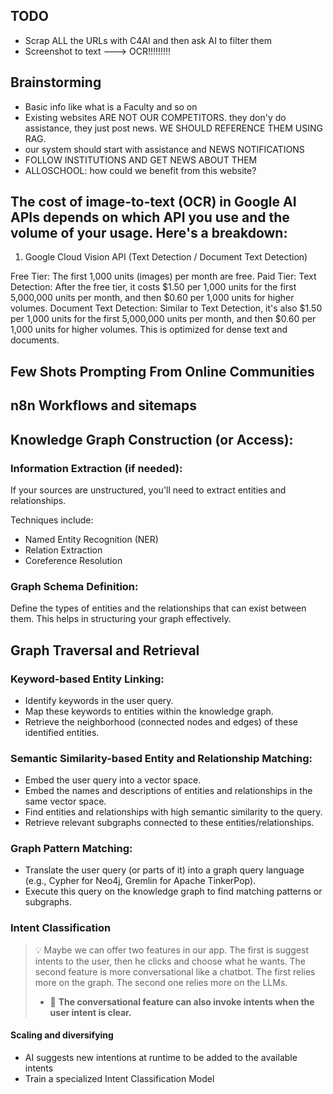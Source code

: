
## TODO
* Scrap ALL the URLs with C4AI and then ask AI to filter them
* Screenshot to text ---> OCR!!!!!!!!!

## Brainstorming
* Basic info like what is a Faculty and so on
* Existing websites ARE NOT OUR COMPETITORS. they don'y do assistance, they just post news. WE SHOULD REFERENCE THEM USING RAG.
* our system should start with assistance and NEWS NOTIFICATIONS 
* FOLLOW INSTITUTIONS AND GET NEWS ABOUT THEM
* ALLOSCHOOL: how could we benefit from this website?

## The cost of image-to-text (OCR) in Google AI APIs depends on which API you use and the volume of your usage. Here's a breakdown:

1. Google Cloud Vision API (Text Detection / Document Text Detection)

Free Tier: The first 1,000 units (images) per month are free.
Paid Tier:
Text Detection: After the free tier, it costs $1.50 per 1,000 units for the first 5,000,000 units per month, and then $0.60 per 1,000 units for higher volumes.
Document Text Detection: Similar to Text Detection, it's also $1.50 per 1,000 units for the first 5,000,000 units per month, and then $0.60 per 1,000 units for higher volumes. This is optimized for dense text and documents.

## Few Shots Prompting From Online Communities

## n8n Workflows and sitemaps


## Knowledge Graph Construction (or Access):
### Information Extraction (if needed):
If your sources are unstructured, you'll need to extract entities and relationships.

Techniques include:
- Named Entity Recognition (NER)
- Relation Extraction
- Coreference Resolution
### Graph Schema Definition: 
Define the types of entities and the relationships that can exist between them. 
This helps in structuring your graph effectively.

## Graph Traversal and Retrieval
### Keyword-based Entity Linking:

- Identify keywords in the user query.
- Map these keywords to entities within the knowledge graph.
- Retrieve the neighborhood (connected nodes and edges) of these identified entities.

### Semantic Similarity-based Entity and Relationship Matching:

- Embed the user query into a vector space.
- Embed the names and descriptions of entities and relationships in the same vector space.
- Find entities and relationships with high semantic similarity to the query.
- Retrieve relevant subgraphs connected to these entities/relationships.

### Graph Pattern Matching:
- Translate the user query (or parts of it) into a graph query language (e.g., Cypher for Neo4j, Gremlin for Apache TinkerPop).
- Execute this query on the knowledge graph to find matching patterns or subgraphs.

### Intent Classification
>💡 Maybe we can offer two features in our app. The first is suggest intents to the user, then he clicks and choose what he wants. The second feature is more conversational like a chatbot. The first relies more on the graph. The second one relies more on the LLMs.
> - 🌟 __The conversational feature can also invoke intents when the user intent is clear.__
#### Scaling and diversifying
- AI suggests new intentions at runtime to be added to the available intents
- Train a specialized Intent Classification Model